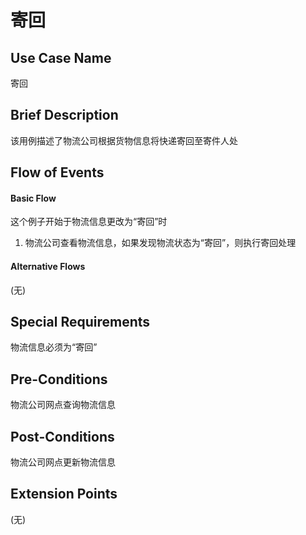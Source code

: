 寄回
========

## Use Case Name

寄回

## Brief Description

该用例描述了物流公司根据货物信息将快递寄回至寄件人处

## Flow of Events

#### Basic Flow

这个例子开始于物流信息更改为“寄回”时

1. 物流公司查看物流信息，如果发现物流状态为“寄回”，则执行寄回处理

#### Alternative Flows

(无)

## Special Requirements

物流信息必须为“寄回”

## Pre-Conditions

物流公司网点查询物流信息

## Post-Conditions

物流公司网点更新物流信息

## Extension Points

(无)
